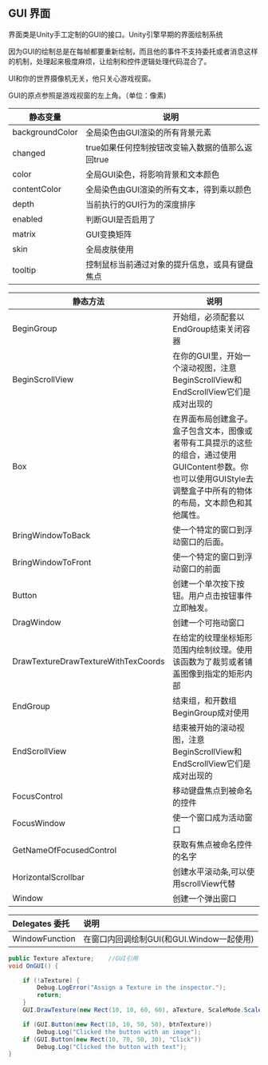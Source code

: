 ## GUI 界面

界面类是Unity手工定制的GUI的接口。Unity引擎早期的界面绘制系统

因为GUI的绘制总是在每帧都要重新绘制，而且他的事件不支持委托或者消息这样的机制，处理起来极度麻烦，让绘制和控件逻辑处理代码混合了。

UI和你的世界摄像机无关，他只关心游戏视窗。

GUI的原点参照是游戏视窗的左上角。（单位：像素)

| 静态变量        | 说明                                             |
| --------------- | ------------------------------------------------ |
| backgroundColor | 全局染色由GUI渲染的所有背景元素                  |
| changed         | true如果任何控制按钮改变输入数据的值那么返回true |
| color           | 全局GUI染色，将影响背景和文本颜色                |
| contentColor    | 全局染色由GUI渲染的所有文本，得到乘以颜色        |
| depth           | 当前执行的GUI行为的深度排序                      |
| enabled         | 判断GUI是否启用了                                |
| matrix          | GUI变换矩阵                                      |
| skin            | 全局皮肤使用                                     |
| tooltip         | 控制鼠标当前通过对象的提升信息，或具有键盘焦点   |

| 静态方法                            | 说明                                                         |
| ----------------------------------- | ------------------------------------------------------------ |
| BeginGroup                          | 开始组，必须配套以EndGroup结束关闭容器                       |
| BeginScrollView                     | 在你的GUI里，开始一个滚动视图，注意BeginScrollView和EndScrollView它们是成对出现的 |
| Box                                 | 在界面布局创建盒子。盒子包含文本，图像或者带有工具提示的这些的组合，通过使用GUIContent参数。你也可以使用GUIStyle去调整盒子中所有的物体的布局，文本颜色和其他属性。 |
| BringWindowToBack                   | 使一个特定的窗口到浮动窗口的后面。                           |
| BringWindowToFront                  | 使一个特定的窗口到浮动窗口的前面                             |
| Button                              | 创建一个单次按下按钮。用户点击按钮事件立即触发。             |
| DragWindow                          | 创建一个可拖动窗口                                           |
| DrawTextureDrawTextureWithTexCoords | 在给定的纹理坐标矩形范围内绘制纹理。使用该函数为了裁剪或者铺盖图像到指定的矩形内部 |
| EndGroup                            | 结束组，和开数组BeginGroup成对使用                           |
| EndScrollView                       | 结束被开始的滚动视图，注意BeginScrollView和EndScrollView它们是成对出现的 |
| FocusControl                        | 移动键盘焦点到被命名的控件                                   |
| FocusWindow                         | 使一个窗口成为活动窗口                                       |
| GetNameOfFocusedControl             | 获取有焦点被命名控件的名字                                   |
| HorizontalScrollbar                 | 创建水平滚动条,可以使用scrollView代替                        |
| Window                              | 创建一个弹出窗口                                             |



| Delegates 委托 | 说明                                      |
| :------------- | :---------------------------------------- |
| WindowFunction | 在窗口内回调绘制GUI(和GUI.Window一起使用) |

```c#
public Texture aTexture;	//GUI引用
void OnGUI() {

    if (!aTexture) {
        Debug.LogError("Assign a Texture in the inspector.");
        return;
    }
    GUI.DrawTexture(new Rect(10, 10, 60, 60), aTexture, ScaleMode.ScaleToFit, true, 10.0F);

    if (GUI.Button(new Rect(10, 10, 50, 50), btnTexture))
        Debug.Log("Clicked the button with an image");
    if (GUI.Button(new Rect(10, 70, 50, 30), "Click"))
        Debug.Log("Clicked the button with text");
}
```

